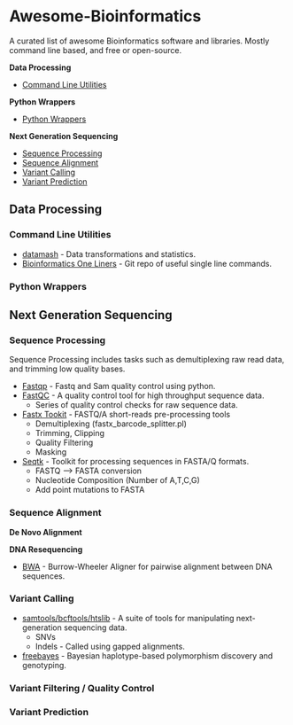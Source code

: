 Awesome-Bioinformatics
======================

A curated list of awesome Bioinformatics software and libraries. Mostly command line based, and free or open-source.

__Data Processing__

* [Command Line Utilities](#command-line-utilities)

__Python Wrappers__

* [Python Wrappers](#python-wrappers)

__Next Generation Sequencing__

* [Sequence Processing](#sequence-processing)
* [Sequence Alignment](#sequence-alignment)
* [Variant Calling](#variant-calling)
* [Variant Prediction](#variant-prediction)


## Data Processing

### Command Line Utilities

* [datamash](http://www.gnu.org/software/datamash/) - Data transformations and statistics. 
* [Bioinformatics One Liners](https://github.com/stephenturner/oneliners) - Git repo of useful single line commands.

### Python Wrappers

## Next Generation Sequencing

### Sequence Processing 

Sequence Processing includes tasks such as demultiplexing raw read data, and trimming low quality bases.

* [Fastqp](https://github.com/mdshw5/fastqp) - Fastq and Sam quality control using python.
* [FastQC](http://www.bioinformatics.babraham.ac.uk/projects/fastqc/) - A quality control tool for high throughput sequence data.
	* Series of quality control checks for raw sequence data.
* [Fastx Tookit](http://hannonlab.cshl.edu/fastx_toolkit/) - FASTQ/A short-reads pre-processing tools
	* Demultiplexing (fastx\_barcode\_splitter.pl)
	* Trimming, Clipping
	* Quality Filtering
	* Masking
* [Seqtk](https://github.com/lh3/seqtk) - Toolkit for processing sequences in FASTA/Q formats.
	* FASTQ --> FASTA conversion
	* Nucleotide Composition (Number of A,T,C,G)
	* Add point mutations to FASTA

### Sequence Alignment

__De Novo Alignment__

__DNA Resequencing__

* [BWA](https://github.com/lh3/bwa) - Burrow-Wheeler Aligner for pairwise alignment between DNA sequences. 

### Variant Calling

* [samtools/bcftools/htslib](https://github.com/samtools/samtools) - A suite of tools for manipulating next-generation sequencing data.
	* SNVs
	* Indels - Called using gapped alignments.
* [freebayes](https://github.com/ekg/freebayes) - Bayesian haplotype-based polymorphism discovery and genotyping.

### Variant Filtering / Quality Control

### Variant Prediction

